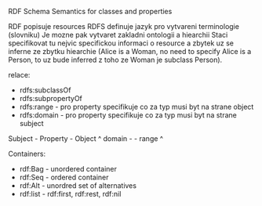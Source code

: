 RDF Schema
Semantics for classes and properties

RDF popisuje resources
RDFS definuje jazyk pro vytvareni terminologie (slovniku)
Je mozne pak vytvaret zakladni ontologii a hiearchii
Staci specifikovat tu nejvic specifickou informaci o resource a zbytek uz se inferne ze zbytku hiearchie (Alice is a Woman, no need to specify Alice is a Person, to uz bude inferred z toho ze Woman je subclass Person).

relace:
- rdfs:subclassOf
- rdfs:subpropertyOf
- rdfs:range - pro property specifikuje co za typ musi byt na strane object
- rdfs:domain - pro property specifikuje co za typ musi byt na strane subject

Subject - Property - Object
^ domain -             - range ^

Containers:
- rdf:Bag - unordered container
- rdf:Seq - ordered container
- rdf:Alt - unordred set of alternatives
- rdf:list - rdf:first, rdf:rest, rdf:nil